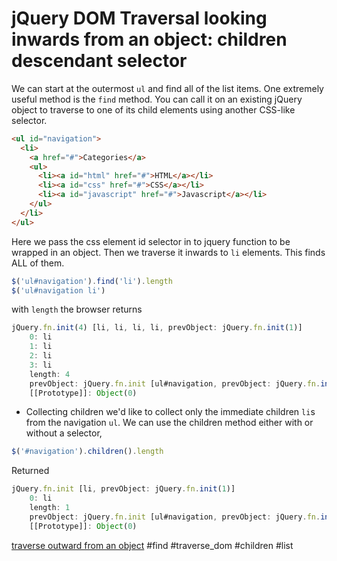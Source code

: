 # jQuery DOM Traversal looking inwards from an object: children descendant selector
 
 We can start at the outermost `ul` and find all of the list items.
 One extremely useful method is the `find` method. You can call it on an existing jQuery object to traverse to one of its child elements using another CSS-like selector.

```html
<ul id="navigation">
  <li>
    <a href="#">Categories</a>
    <ul>
      <li><a id="html" href="#">HTML</a></li>
      <li><a id="css" href="#">CSS</a></li>
      <li><a id="javascript" href="#">Javascript</a></li>
    </ul>
  </li>
</ul>
```
Here we pass the css element id selector in to jquery function to be wrapped in an object. Then we traverse it inwards to `li` elements. This finds ALL of them.
```js
$('ul#navigation').find('li').length
$('ul#navigation li')
```
with `length` the browser returns
```js
jQuery.fn.init(4) [li, li, li, li, prevObject: jQuery.fn.init(1)]
    0: li
    1: li
    2: li
    3: li
    length: 4
    prevObject: jQuery.fn.init [ul#navigation, prevObject: jQuery.fn.init(1)]
    [[Prototype]]: Object(0)
```

- Collecting children
we'd like to collect only the immediate children `li`s from the navigation `ul`. We can use the children method either with or without a selector,
```js
$('#navigation').children().length
```
Returned
```js
jQuery.fn.init [li, prevObject: jQuery.fn.init(1)]
    0: li
    length: 1
    prevObject: jQuery.fn.init [ul#navigation, prevObject: jQuery.fn.init(1)]
    [[Prototype]]: Object(0)
```

[traverse outward from an object](20220830135912)
#find #traverse_dom #children #list

